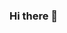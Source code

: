 ### Hi there 👋

<!--
**JeevankumariChevula/JeevankumariChevula** is a ✨ _special_ ✨ repository because its `README.md` (this file) appears on your GitHub profile.

Here are some ideas to get you started:

- 🔭 I’m currently doing graduate course
- 🌱 I’m currently learning git hub
- 👯 I’m looking to collaborate on databse
- 🤔 I’m looking for help with to enhance my skills
- 💬 Ask me about ... anything
- 📫 How to reach me: ... come to Northwest missouri state university
- 😄 Pronouns: ... which is not a noun
- ⚡ Fun fact: ... crazy 
-->
